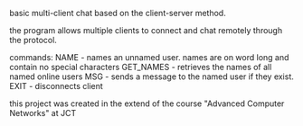 basic multi-client chat based on the client-server method.

the program allows multiple clients to connect and chat remotely through the protocol.

commands:
NAME <name> - names an unnamed user. names are on word long and contain no special characters
GET_NAMES - retrieves the names of all named online users
MSG <name> <data> - sends a message to the named user if they exist. 
EXIT - disconnects client

this project was created in the extend of the course "Advanced Computer Networks" at JCT
